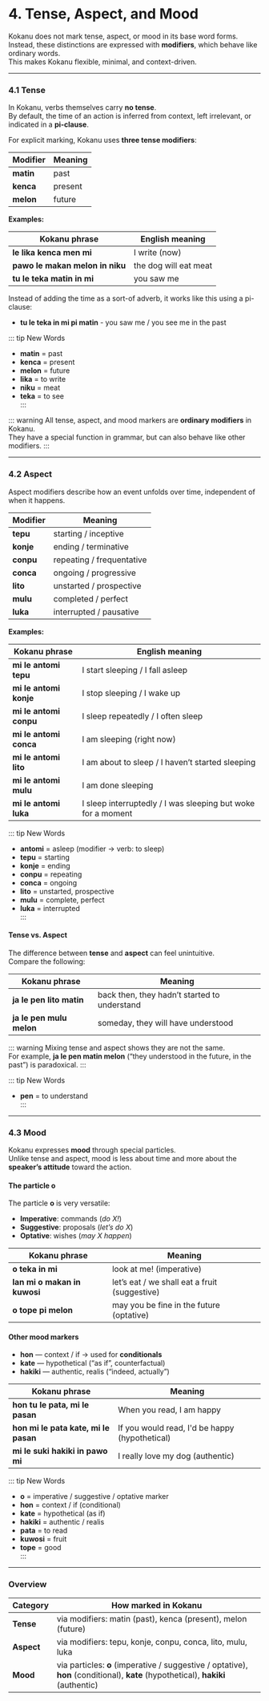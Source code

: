 # 4. Tense, Aspect, and Mood

Kokanu does not mark tense, aspect, or mood in its base word forms.  
Instead, these distinctions are expressed with **modifiers**, which behave like ordinary words.  
This makes Kokanu flexible, minimal, and context-driven.  

---

### 4.1 Tense

In Kokanu, verbs themselves carry **no tense**.  
By default, the time of an action is inferred from context, left irrelevant, or indicated in a **pi-clause**.  

For explicit marking, Kokanu uses **three tense modifiers**:  

| Modifier | Meaning   |
|----------|-----------|
| **matin** | past      |
| **kenca** | present   |
| **melon** | future    |

**Examples:**

| Kokanu phrase                   | English meaning   |
|---------------------------------|-------------------|
| **le lika kenca men mi**        | I write (now)     |
| **pawo le makan melon in niku** | the dog will eat meat |
| **tu le teka matin in mi**      | you saw me        |

Instead of adding the time as a sort-of adverb, it works like this using a pi-clause:

- **tu le teka in mi pi matin** - you saw me / you see me in the past

::: tip New Words
- **matin** = past  
- **kenca** = present  
- **melon** = future  
- **lika** = to write  
- **niku** = meat  
- **teka** = to see  
:::

::: warning
All tense, aspect, and mood markers are **ordinary modifiers** in Kokanu.  
They have a special function in grammar, but can also behave like other modifiers.
:::

---

### 4.2 Aspect

Aspect modifiers describe how an event unfolds over time, independent of when it happens.  

| Modifier | Meaning                 |
|----------|-------------------------|
| **tepu** | starting / inceptive    |
| **konje**| ending / terminative    |
| **conpu**| repeating / frequentative |
| **conca**| ongoing / progressive   |
| **lito** | unstarted / prospective |
| **mulu** | completed / perfect     |
| **luka** | interrupted / pausative |

**Examples:**

| Kokanu phrase                   | English meaning                    |
|---------------------------------|------------------------------------|
| **mi le antomi tepu**           | I start sleeping / I fall asleep   |
| **mi le antomi konje**          | I stop sleeping / I wake up        |
| **mi le antomi conpu**          | I sleep repeatedly / I often sleep |
| **mi le antomi conca**          | I am sleeping (right now)          |
| **mi le antomi lito**           | I am about to sleep / I haven’t started sleeping |
| **mi le antomi mulu**           | I am done sleeping                 |
| **mi le antomi luka**           | I sleep interruptedly / I was sleeping but woke for a moment |

::: tip New Words
- **antomi** = asleep (modifier → verb: to sleep)  
- **tepu** = starting  
- **konje** = ending  
- **conpu** = repeating  
- **conca** = ongoing  
- **lito** = unstarted, prospective  
- **mulu** = complete, perfect  
- **luka** = interrupted  
:::

#### Tense vs. Aspect

The difference between **tense** and **aspect** can feel unintuitive.  
Compare the following:  

| Kokanu phrase                  | Meaning                                  |
|--------------------------------|------------------------------------------|
| **ja le pen lito matin**       | back then, they hadn’t started to understand |
| **ja le pen mulu melon**       | someday, they will have understood       |

::: warning
Mixing tense and aspect shows they are not the same.  
For example, **ja le pen matin melon** (“they understood in the future, in the past”) is paradoxical.
:::

::: tip New Words
- **pen** = to understand  
:::

---

### 4.3 Mood

Kokanu expresses **mood** through special particles.  
Unlike tense and aspect, mood is less about time and more about the **speaker’s attitude** toward the action.  

#### The particle **o**

The particle **o** is very versatile:  
- **Imperative**: commands (*do X!*)  
- **Suggestive**: proposals (*let’s do X*)  
- **Optative**: wishes (*may X happen*)  

| Kokanu phrase           | Meaning                        |
|--------------------------|--------------------------------|
| **o teka in mi**         | look at me! (imperative)      |
| **lan mi o makan in kuwosi**    | let’s eat / we shall eat a fruit (suggestive) |
| **o tope pi melon**      | may you be fine in the future (optative) |

#### Other mood markers

- **hon** — context / if → used for **conditionals**  
- **kate** — hypothetical (“as if”, counterfactual)  
- **hakiki** — authentic, realis (“indeed, actually”)  

| Kokanu phrase                         | Meaning                                 |
|---------------------------------------|-----------------------------------------|
| **hon tu le pata, mi le pasan**        | When you read, I am happy                 |
| **hon mi le pata kate, mi le pasan**     | If you would read, I'd be happy (hypothetical) |
| **mi le suki hakiki in pawo mi**      | I really love my dog (authentic)        |

::: tip New Words
- **o** = imperative / suggestive / optative marker  
- **hon** = context / if (conditional)  
- **kate** = hypothetical (as if)  
- **hakiki** = authentic / realis  
- **pata** = to read  
- **kuwosi** = fruit  
- **tope** = good  
:::

---

### Overview

| Category | How marked in Kokanu |
|----------|----------------------|
| **Tense** | via modifiers: matin (past), kenca (present), melon (future) |
| **Aspect** | via modifiers: tepu, konje, conpu, conca, lito, mulu, luka |
| **Mood** | via particles: **o** (imperative / suggestive / optative), **hon** (conditional), **kate** (hypothetical), **hakiki** (authentic) |